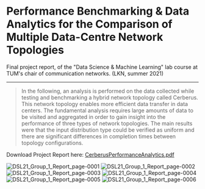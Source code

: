# Performance Benchmarking & Data Analytics for the Comparison of Multiple Data-Centre Network Topologies

Final project report, of the "Data Science & Machine Learning" lab course at TUM's chair of communication networks. (LKN, summer 2021)

---

> In the following, an analysis is performed on the data collected while testing and benchmarking a hybrid network topology called Cerberus. This network topology enables more efficient data transfer in data centers. The fundamental analysis requires large amounts of data to be visited and aggregated in order to gain insight into the performance of three types of network topologies. The main results were that the input distribution type could be verified as uniform and there are significant differences in completion times between topology configurations.

Download Project Report here: [CerberusPerformanceAnalytics.pdf](https://github.com/stefanrmmr/datacentre_network_topology_analytics/files/13698134/DSL21_Group_1_Report.pdf)

![DSL21_Group_1_Report_page-0001](https://github.com/stefanrmmr/datacentre_network_topology_analytics/assets/82606558/0a00a60e-17e0-43f5-b07c-af4e8748649d)
![DSL21_Group_1_Report_page-0002](https://github.com/stefanrmmr/datacentre_network_topology_analytics/assets/82606558/1a97fdf8-03bc-44a4-887b-62cba29a7b2c)
![DSL21_Group_1_Report_page-0003](https://github.com/stefanrmmr/datacentre_network_topology_analytics/assets/82606558/0eef6f21-e42b-478c-9f0a-959d2565745f)
![DSL21_Group_1_Report_page-0004](https://github.com/stefanrmmr/datacentre_network_topology_analytics/assets/82606558/4a3c12a2-ff86-4f81-ba2e-84e601ee3167)
![DSL21_Group_1_Report_page-0005](https://github.com/stefanrmmr/datacentre_network_topology_analytics/assets/82606558/9eb5663d-55cb-4504-bb64-71b35c4c8654)
![DSL21_Group_1_Report_page-0006](https://github.com/stefanrmmr/datacentre_network_topology_analytics/assets/82606558/bf0b5551-1f9f-44b9-bdbe-b9b81ab50ca6)
